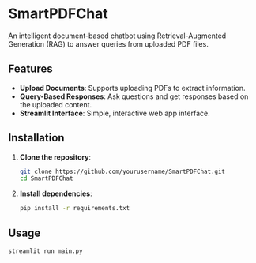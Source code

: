 # SmartPDFChat

An intelligent document-based chatbot using Retrieval-Augmented Generation (RAG) to answer queries from uploaded PDF files.

## Features

- **Upload Documents**: Supports uploading PDFs to extract information.
- **Query-Based Responses**: Ask questions and get responses based on the uploaded content.
- **Streamlit Interface**: Simple, interactive web app interface.

## Installation

1. **Clone the repository**:
   ```bash
   git clone https://github.com/yourusername/SmartPDFChat.git
   cd SmartPDFChat
   ```
2. **Install dependencies**:
    ```bash
    pip install -r requirements.txt
    ```

## Usage

```bash
streamlit run main.py
```
